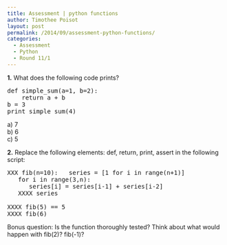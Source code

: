 ```yaml
---
title: Assessment | python functions
author: Timothee Poisot
layout: post
permalink: /2014/09/assessment-python-functions/
categories:
  - Assessment
  - Python
  - Round 11/1
---
```

**1.** What does the following code prints?

<pre>def simple_sum(a=1, b=2):
    return a + b
b = 3
print simple_sum(4)</pre>

a) 7  
b) 6  
c) 5

**2.** Replace the following elements: def, return, print, assert in the following script:

<pre>XXX fib(n=10):   series = [1 for i in range(n+1)]
   for i in range(3,n):
      series[i] = series[i-1] + series[i-2]
   XXXX series

XXXX fib(5) == 5
XXXX fib(6)</pre>

Bonus question: Is the function thoroughly tested? Think about what would happen with fib(2)? fib(-1)?